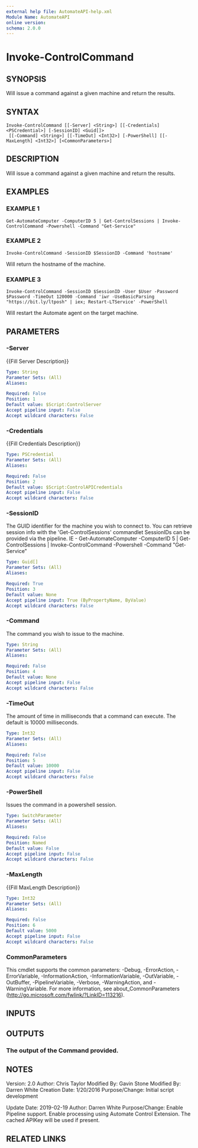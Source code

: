 ```yaml
---
external help file: AutomateAPI-help.xml
Module Name: AutomateAPI
online version:
schema: 2.0.0
---
```


# Invoke-ControlCommand

## SYNOPSIS
Will issue a command against a given machine and return the results.

## SYNTAX

```
Invoke-ControlCommand [[-Server] <String>] [[-Credentials] <PSCredential>] [-SessionID] <Guid[]>
 [[-Command] <String>] [[-TimeOut] <Int32>] [-PowerShell] [[-MaxLength] <Int32>] [<CommonParameters>]
```

## DESCRIPTION
Will issue a command against a given machine and return the results.

## EXAMPLES

### EXAMPLE 1
```
Get-AutomateComputer -ComputerID 5 | Get-ControlSessions | Invoke-ControlCommand -Powershell -Command "Get-Service"
```

### EXAMPLE 2
```
Invoke-ControlCommand -SessionID $SessionID -Command 'hostname'
```

Will return the hostname of the machine.

### EXAMPLE 3
```
Invoke-ControlCommand -SessionID $SessionID -User $User -Password $Password -TimeOut 120000 -Command 'iwr -UseBasicParsing "https://bit.ly/ltposh" | iex; Restart-LTService' -PowerShell
```

Will restart the Automate agent on the target machine.

## PARAMETERS

### -Server
{{Fill Server Description}}

```yaml
Type: String
Parameter Sets: (All)
Aliases:

Required: False
Position: 1
Default value: $Script:ControlServer
Accept pipeline input: False
Accept wildcard characters: False
```

### -Credentials
{{Fill Credentials Description}}

```yaml
Type: PSCredential
Parameter Sets: (All)
Aliases:

Required: False
Position: 2
Default value: $Script:ControlAPICredentials
Accept pipeline input: False
Accept wildcard characters: False
```

### -SessionID
The GUID identifier for the machine you wish to connect to.
You can retrieve session info with the 'Get-ControlSessions' commandlet
SessionIDs can be provided via the pipeline.
IE - Get-AutomateComputer -ComputerID 5 | Get-ControlSessions | Invoke-ControlCommand -Powershell -Command "Get-Service"

```yaml
Type: Guid[]
Parameter Sets: (All)
Aliases:

Required: True
Position: 3
Default value: None
Accept pipeline input: True (ByPropertyName, ByValue)
Accept wildcard characters: False
```

### -Command
The command you wish to issue to the machine.

```yaml
Type: String
Parameter Sets: (All)
Aliases:

Required: False
Position: 4
Default value: None
Accept pipeline input: False
Accept wildcard characters: False
```

### -TimeOut
The amount of time in milliseconds that a command can execute.
The default is 10000 milliseconds.

```yaml
Type: Int32
Parameter Sets: (All)
Aliases:

Required: False
Position: 5
Default value: 10000
Accept pipeline input: False
Accept wildcard characters: False
```

### -PowerShell
Issues the command in a powershell session.

```yaml
Type: SwitchParameter
Parameter Sets: (All)
Aliases:

Required: False
Position: Named
Default value: False
Accept pipeline input: False
Accept wildcard characters: False
```

### -MaxLength
{{Fill MaxLength Description}}

```yaml
Type: Int32
Parameter Sets: (All)
Aliases:

Required: False
Position: 6
Default value: 5000
Accept pipeline input: False
Accept wildcard characters: False
```

### CommonParameters
This cmdlet supports the common parameters: -Debug, -ErrorAction, -ErrorVariable, -InformationAction, -InformationVariable, -OutVariable, -OutBuffer, -PipelineVariable, -Verbose, -WarningAction, and -WarningVariable.
For more information, see about_CommonParameters (http://go.microsoft.com/fwlink/?LinkID=113216).

## INPUTS

## OUTPUTS

### The output of the Command provided.
## NOTES
Version:        2.0
Author:         Chris Taylor
Modified By:    Gavin Stone 
Modified By:    Darren White
Creation Date:  1/20/2016
Purpose/Change: Initial script development

Update Date:    2019-02-19
Author:         Darren White
Purpose/Change: Enable Pipeline support.
Enable processing using Automate Control Extension.
The cached APIKey will be used if present.

## RELATED LINKS

